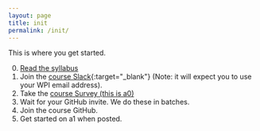 ```yaml
---
layout: page
title: init
permalink: /init/
---
```


This is where you get started.

0. [Read the syllabus](/syl)
1. Join the [course Slack](https://join.slack.com/t/cs57320sdatav-svm7547/shared_invite/enQtODk2Njg5MjAwODM1LWUzOThhNGM5MGIwNGVhODc2MTQ3YjU0MTlhNTY2ZjE5ZTllYTQ1YTYyNDczZjI2MGZkM2YyOWQwODhlN2RmNDM){:target="_blank"} (Note: it will expect you to use your WPI email address).
2. Take the [course Survey (this is a0)](https://docs.google.com/forms/d/e/1FAIpQLSdbLklKCfv8uKUAbDFAya6dPBABW4ma_-CKtV7RojtpX7MU7Q/viewform?usp=sf_link)
3. Wait for your GitHub invite. We do these in batches.
4. Join the course GitHub.
5. Get started on a1 when posted.

